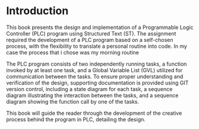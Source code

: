 # Introduction

This book presents the design and implementation of a Programmable Logic Controller (PLC) program using Structured Text (ST). The assignment required the development of a PLC program based on a self-chosen process, with the flexibility to translate a personal routine into code. In my case the process that i chose was my morning routine

The PLC program consists of two independently running tasks, a function invoked by at least one task, and a Global Variable List (GVL) utilized for communication between the tasks. To ensure proper understanding and verification of the design, supporting documentation is provided using GIT version control, including a state diagram for each task, a sequence diagram illustrating the interaction between the tasks, and a sequence diagram showing the function call by one of the tasks.

This book will guide the reader through the development of the creative process behind the program in PLC, detailing the design.